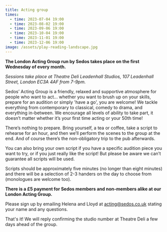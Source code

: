 ```yaml
---
title: Acting group
times:
  - time: 2023-07-04 19:00
  - time: 2023-08-02 19:00
  - time: 2023-09-06 19:00
  - time: 2023-10-04 19:00
  - time: 2023-11-01 19:00
  - time: 2023-12-06 19:00
image: /assets/play-reading-landscape.jpg
---
```

**The London Acting Group run by Sedos takes place on the first Wednesday of every month.**

*Sessions take place at Theatre Deli Leadenhall Studios, 107 Leadenhall Street, London EC3A 4AF from 7-9pm.*

Sedos’ Acting Group is a friendly, relaxed and supportive atmosphere for people who want to act... whether you want to brush up on your skills, prepare for an audition or simply 'have a go', you are welcome! We tackle everything from contemporary to classical, comedy to drama, and everything in-between. We encourage all levels of ability to take part, it doesn’t matter whether it’s your first time acting or your 50th time! 

There’s nothing to prepare. Bring yourself, a tea or coffee, take a script to rehearse for an hour, and then we’ll perform the scenes to the group at the end. And of course there’s the non-obligatory trip to the pub afterwards. 

You can also bring your own script if you have a specific audition piece you want to try, or if you just really like the script! But please be aware we can’t guarantee all scripts will be used. 

Scripts should be approximately five minutes (no longer than eight minutes) and there will be a selection of 2-3 handers on the day to choose from (monologues are welcome too).

**There is a £5 payment for Sedos members and non-members alike at our London Acting Group.**

Please sign up by emailing Helena and Lloyd at [](mailto:[acting@sedos.co.uk](<>))[acting@sedos.co.uk](mailto:acting@sedos.co.uk) stating your name and any questions.

That's it! We will reply confirming the studio number at Theatre Deli a few days ahead of the group.